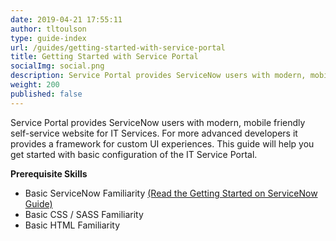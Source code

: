 ```yaml
---
date: 2019-04-21 17:55:11
author: tltoulson
type: guide-index
url: /guides/getting-started-with-service-portal
title: Getting Started with Service Portal
socialImg: social.png
description: Service Portal provides ServiceNow users with modern, mobile friendly self-service website for IT Services. For more advanced developers it provides a framework for custom UI experiences. This guide will help you get started with basic configuration of the IT Service Portal.
weight: 200
published: false
---
```


Service Portal provides ServiceNow users with modern, mobile friendly self-service website for IT Services. For more advanced developers it provides a framework for custom UI experiences. This guide will help you get started with basic configuration of the IT Service Portal.

**Prerequisite Skills**

- Basic ServiceNow Familiarity [(Read the Getting Started on ServiceNow Guide)][1]
- Basic CSS / SASS Familiarity
- Basic HTML Familiarity

[1]: /guides/getting-started-on-servicenow
